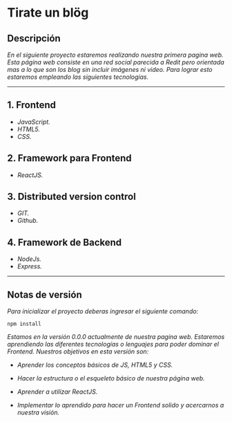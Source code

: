 # Tirate un blög
**Descripción**
---

*En el siguiente proyecto estaremos realizando nuestra primera pagina web. Esta página web consiste en una red social parecida a Redit pero orientada mas a lo que son los blog sin incluir imágenes ni video. Para lograr esto estaremos empleando las siguientes tecnologías.*

---
**1. Frontend**
-
-  *JavaScript.*
-  *HTML5.*
-  *CSS.*

**2. Framework para Frontend**
-
-   *ReactJS.*

**3. Distributed version control**
-
-   *GIT.*
-   *Github.*

**4. Framework de Backend**
-
-  *NodeJs.*
-  *Express.*

---
**Notas de versión**
-
*Para inicializar el proyecto deberas ingresar el siguiente comando:*

`npm install`

*Estamos en la versión 0.0.0 actualmente de nuestra pagina web. Estaremos aprendiendo las diferentes tecnologías o lenguajes para poder dominar el Frontend. Nuestros objetivos en esta versión son:*

- *Aprender los conceptos básicos de JS, HTML5 y CSS.*

- *Hacer la estructura o el esqueleto básico de nuestra página web.*

- *Aprender a utilizar ReactJS.*

- *Implementar lo aprendido para hacer un Frontend solido y acercarnos a nuestra visión.*